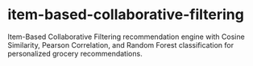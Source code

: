 # item-based-collaborative-filtering
Item-Based Collaborative Filtering recommendation engine with Cosine Similarity, Pearson Correlation, and Random Forest classification for personalized grocery recommendations.
